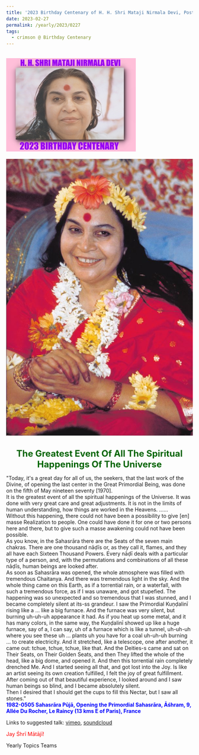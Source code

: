 ```yaml
---
title: '2023 Birthday Centenary of H. H. Shri Mataji Nirmala Devi, Post 7'
date: 2023-02-27
permalink: /yearly/2023/0227
tags:
  - crimson @ Birthday Centenary
---
```


<br>
<div style="text-align: left"><img src="/images/100Years.jpg" width="350" /></div><br>

<div style="text-align: center"><img src="/images/image1123.jpg" /></div>

<br>
<p style="color:DarkGreen; text-align:center">
<font size="+2"><b>The Greatest Event Of All The Spiritual Happenings Of The Universe</b><br></font>
</p>

<p>
"Today, it's a great day for all of us, the seekers, that the last work of the Divine, of opening the last center in the Great Primordial Being, was done on the fifth of May nineteen seventy [1970].<br>
It is the greatest event of all the spiritual happenings of the Universe. It was done with very great care and great adjustments.
It is not in the limits of human understanding, how things are worked in the Heavens. 
......<br>
Without this happening, there could not have been a possibility to give [en] masse Realization to people. One could have done it for one or two persons here and there, but to give such a masse awakening could not have been possible.<br>
As you know, in the Sahasrāra there are the Seats of the seven main chakras. There are one thousand nāḍīs or, as they call it, flames, and they all have each Sixteen Thousand Powers. Every nāḍī deals with a particular type of a person, and, with the permutations and combinations of all these nāḍīs, human beings are looked after.<br>
As soon as Sahasrāra was opened, the whole atmosphere was filled with tremendous Chaitanya. And there was tremendous light in the sky. And the whole thing came on this Earth, as if a torrential rain, or a waterfall, with such a tremendous force, as if I was unaware, and got stupefied. The happening was so unexpected and so tremendous that I was stunned, and I became completely silent at its-ss grandeur. I saw the Primordial Kuṇḍalinī rising like a ... like a big furnace. And the furnace was very silent, but burning uh-uh-uh appearance it had. As if you heat up some metal, and it has many colors, in the same way, the Kuṇḍalinī showed up like a huge furnace, say of a, I can say, uh of a furnace which is like a tunnel, uh-uh-uh where you see these uh ... plants uh you have for a coal uh-uh-uh burning ... to create electricity. And it stretched, like a telescope, one after another, it came out: tchue, tchue, tchue, like that. And the Deities-s came and sat on Their Seats, on Their Golden Seats, and then They lifted the whole of the head, like a big dome, and opened it. And then this torrential rain completely drenched Me. And I started seeing all that, and got lost into the Joy. Is like an artist seeing its own creation fulfilled, I felt the joy of great fulfillment.<br>
After coming out of that beautiful experience, I looked around and I saw human beings so blind, and I became absolutely silent.<br>
Then I desired that I should get the cups to fill this Nectar, but I saw all stones."<br>
<font color="blue"><b>1982-0505 Sahasrāra Pūjā, Opening the Primordial Sahasrāra, Āśhram, 9, Allée Du Rocher, Le Raincy (13 kms E of Paris), France</b></font><br>
</p>

Links to suggested talk: <a href="https://vimeo.com/217109587"> vimeo</a>, <a href="https://soundcloud.com/nirmala-vidya-portal/1982-05-05-sahasrara-puja-m4a"> soundcloud</a><br>

<p style="color:red;">Jay Śhrī Mātājī!<br></p>

<p>Yearly Topics Teams</p>
